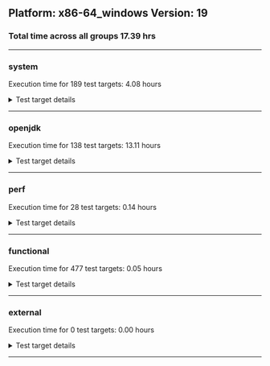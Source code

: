 ## Platform: x86-64_windows Version: 19 
### Total time across all groups 17.39 hrs 
---

###  system
 Execution time for  189  test targets:  4.08  hours
<details><summary>Test target details</summary>

| Test Target Name | Time |
| --- | --- |
| TestJlmRemoteThreadNoAuth_1 | 926379.00  ms|
| TestJlmRemoteThreadNoAuth_0 | 919909.00  ms|
| MiniMix_aot_5m_0 | 691741.00  ms|
| TestJlmRemoteMemoryNoAuth_0 | 675502.00  ms|
| TestJlmRemoteClassNoAuth_0 | 675452.00  ms|
| TestJlmRemoteClassNoAuth_1 | 673778.00  ms|
| TestJlmRemoteMemoryNoAuth_1 | 654980.00  ms|
| ConcurrentLoadTest_5m_1 | 352062.00  ms|
| ConcurrentLoadTest_5m_0 | 351837.00  ms|
| MiniMix_5m_0 | 344560.00  ms|
| MiniMix_5m_1 | 342243.00  ms|
| DBBLoadTest_5m_1 | 311465.00  ms|
| NioLoadTest_5m_1 | 311308.00  ms|
| NioLoadTest_5m_0 | 310891.00  ms|
| DBBLoadTest_5m_0 | 310829.00  ms|
| MauveMultiThrdLoad_5m_1 | 306870.00  ms|
| MauveMultiThrdLoad_5m_0 | 306859.00  ms|
| MauveSingleThrdLoad_HS_5m_0 | 305933.00  ms|
| MauveSingleThrdLoad_HS_5m_1 | 305887.00  ms|
| MauveSingleInvocLoad_HS_5m_1 | 305673.00  ms|
| MauveSingleInvocLoad_HS_5m_0 | 305396.00  ms|
| UtilLoadTest_5m_1 | 304501.00  ms|
| LambdaLoadTest_HS_5m_0 | 304438.00  ms|
| LambdaLoadTest_HS_5m_1 | 304362.00  ms|
| MathLoadTest_all_5m_0 | 304361.00  ms|
| ClassLoadingTest_5m_1 | 304336.00  ms|
| MathLoadTest_all_5m_1 | 304194.00  ms|
| LangLoadTest_5m_1 | 304192.00  ms|
| MathLoadTest_bigdecimal_5m_0 | 304192.00  ms|
| UtilLoadTest_5m_0 | 304183.00  ms|
| LangLoadTest_5m_0 | 304146.00  ms|
| ClassLoadingTest_5m_0 | 304129.00  ms|
| MathLoadTest_bigdecimal_5m_1 | 304088.00  ms|
| MathLoadTest_autosimd_5m_0 | 304066.00  ms|
| MathLoadTest_autosimd_5m_1 | 303989.00  ms|
| HCRLateAttachWorkload_previewEnabled_1 | 78206.00  ms|
| HCRLateAttachWorkload_previewEnabled_0 | 61046.00  ms|
| CLLoad_1 | 55470.00  ms|
| CLLoad_0 | 55314.00  ms|
| LockingLoadTest_0 | 37084.00  ms|
| LockingLoadTest_1 | 36526.00  ms|
| TestJlmLocal_0 | 29101.00  ms|
| TestJlmLocal_1 | 28858.00  ms|
| ParallelStreamsLoadTest_HS_1 | 24985.00  ms|
| ParallelStreamsLoadTest_HS_0 | 23695.00  ms|
| UpgModPath_JarImg_1 | 8256.00  ms|
| PatModImg_Adv_0 | 8182.00  ms|
| PatModImg_PlatMod_0 | 8175.00  ms|
| PatModImg_Adv_1 | 8173.00  ms|
| UpgModPath_Jar_1 | 7963.00  ms|
| UpgModPath_JarImg_0 | 7942.00  ms|
| PatModImg_PlatMod_1 | 7920.00  ms|
| PatModImg_AppMod_0 | 7919.00  ms|
| UpgModPath_Jar_0 | 7906.00  ms|
| PatModImg_Unex_1 | 7906.00  ms|
| PatModImg_Unex_0 | 7833.00  ms|
| PatModImg_AppMod_1 | 7776.00  ms|
| UpgModPath_ExpImg_1 | 7504.00  ms|
| UpgModPath_ExpImg_0 | 7360.00  ms|
| UpgModPath_Exp_1 | 7320.00  ms|
| UpgModPath_Exp_0 | 7249.00  ms|
| CLTestImg_0 | 7045.00  ms|
| CLTestImg_1 | 7009.00  ms|
| CpMpJlink_0 | 6925.00  ms|
| CpMpJlink_1 | 6589.00  ms|
| AutoMod_Impl2_0 | 4625.00  ms|
| AutoMod_Impl1_1 | 4604.00  ms|
| AutoMod_Impl1_0 | 4586.00  ms|
| AutoMod1_0 | 4576.00  ms|
| AutoMod_Impl3_0 | 4572.00  ms|
| AutoMod2_0 | 4567.00  ms|
| AutoMod2_1 | 4549.00  ms|
| AutoMod_Impl3_1 | 4545.00  ms|
| AutoMod1_1 | 4545.00  ms|
| PatMod_Adv_1 | 4526.00  ms|
| AutoMod_Impl2_1 | 4525.00  ms|
| PatMod_Adv_0 | 4469.00  ms|
| CpMpModJar_0 | 4419.00  ms|
| InternalAPIs_1 | 4369.00  ms|
| InternalAPIs_0 | 4362.00  ms|
| CpMpModJar_1 | 4358.00  ms|
| PatMod_AppMod_1 | 4242.00  ms|
| PatMod_PlatMod_0 | 4234.00  ms|
| PatMod_AppMod_0 | 4220.00  ms|
| PatMod_Unex_1 | 4198.00  ms|
| PatMod_PlatMod_1 | 4193.00  ms|
| PatMod_Unex_0 | 4181.00  ms|
| SLTest_0 | 3652.00  ms|
| SLTest_1 | 3637.00  ms|
| CpMpModJar2_0 | 3057.00  ms|
| CpMp2_1 | 3016.00  ms|
| CpMp3_0 | 3012.00  ms|
| CpMp3_1 | 2989.00  ms|
| CpMpModJar3_0 | 2946.00  ms|
| CpMp_CpMp_0 | 2935.00  ms|
| CpMpModJar3_1 | 2932.00  ms|
| CpMp_MP_0 | 2929.00  ms|
| CpMp_MP_1 | 2922.00  ms|
| CpMp2_0 | 2917.00  ms|
| CLTest_0 | 2915.00  ms|
| CpMpModJar2_1 | 2911.00  ms|
| CpMp_CpMp_1 | 2906.00  ms|
| CLTest_1 | 2874.00  ms|
| MachineInfo_0 | 1509.00  ms|
| JdiTest_0 | 389.00  ms|
| JdiTest_1 | 370.00  ms|
| JdiTest_2 | 357.00  ms|
| CLStressLayers_2 | 328.00  ms|
| CLStressLayers_0 | 326.00  ms|
| CLStressLayers_1 | 326.00  ms|
| CLStressCRI_2 | 323.00  ms|
| CLStressCRI_1 | 322.00  ms|
| CLStressCRI_0 | 319.00  ms|
| ExplMod_1 | 296.00  ms|
| ExplMod_2 | 296.00  ms|
| ExplMod_0 | 293.00  ms|
| OAuthTest_0 | 273.00  ms|
| UtilLoadTest_5m_2 | 226.00  ms|
| MauveMultiThrdLoad_5m_2 | 216.00  ms|
| HCRLateAttachWorkload_previewEnabled_2 | 214.00  ms|
| PatModImg_Adv_2 | 199.00  ms|
| ClassLoadingTest_5m_2 | 189.00  ms|
| CLLoad_2 | 189.00  ms|
| CpMp_CpMp_2 | 189.00  ms|
| CpMpJlink_2 | 187.00  ms|
| CLTest_2 | 186.00  ms|
| CpMp3_2 | 186.00  ms|
| CLTestImg_2 | 185.00  ms|
| Jlink_ReqMod_1 | 185.00  ms|
| CpMp2_2 | 185.00  ms|
| Jlink_GenOpt_2 | 185.00  ms|
| NioLoadTest_5m_2 | 184.00  ms|
| CpMp_MP_2 | 184.00  ms|
| CpMpModJar_2 | 183.00  ms|
| Jlink_AddMLimitM_2 | 183.00  ms|
| Jlink_ReqMod_2 | 183.00  ms|
| Jlink_GenOpt_1 | 183.00  ms|
| UpgModPath_JarImg_2 | 182.00  ms|
| UpgModPath_Jar_2 | 182.00  ms|
| Jlink_AddMLimitM_1 | 182.00  ms|
| PatModImg_Unex_2 | 181.00  ms|
| PatMod_Adv_2 | 181.00  ms|
| UpgModPath_Exp_2 | 181.00  ms|
| PatMod_PlatMod_2 | 181.00  ms|
| Jlink_ReqMod_0 | 180.00  ms|
| Jlink_GenOpt_0 | 180.00  ms|
| Jlink_AddMLimitM_0 | 179.00  ms|
| PatModImg_AppMod_2 | 179.00  ms|
| UpgModPath_ExpImg_2 | 178.00  ms|
| PatModImg_PlatMod_2 | 178.00  ms|
| PatMod_AppMod_2 | 177.00  ms|
| PatMod_Unex_2 | 176.00  ms|
| AutoMod_Impl3_2 | 175.00  ms|
| AutoMod_Impl2_2 | 174.00  ms|
| AutoMod2_2 | 174.00  ms|
| SLTest_2 | 173.00  ms|
| AutoMod_Impl1_2 | 172.00  ms|
| AutoMod1_2 | 169.00  ms|
| CpMpModJar3_2 | 168.00  ms|
| MauveSingleThrdLoad_HS_5m_2 | 167.00  ms|
| CpMpModJar2_2 | 167.00  ms|
| TestJlmRemoteThreadNoAuth_2 | 166.00  ms|
| InternalAPIs_2 | 163.00  ms|
| MauveSingleInvocLoad_HS_5m_2 | 163.00  ms|
| LangLoadTest_5m_2 | 162.00  ms|
| LockingLoadTest_2 | 159.00  ms|
| TestJlmRemoteMemoryAuth_2 | 159.00  ms|
| ConcurrentLoadTest_5m_2 | 152.00  ms|
| DBBLoadTest_5m_2 | 149.00  ms|
| TestJlmRemoteMemoryAuth_1 | 143.00  ms|
| MathLoadTest_bigdecimal_5m_2 | 141.00  ms|
| TestJlmRemoteClassAuth_0 | 141.00  ms|
| TestJlmRemoteMemoryAuth_0 | 138.00  ms|
| TestJlmRemoteThreadAuth_0 | 136.00  ms|
| TestJlmRemoteClassNoAuth_2 | 135.00  ms|
| TestJlmRemoteMemoryNoAuth_2 | 134.00  ms|
| TestJlmLocal_2 | 133.00  ms|
| MathLoadTest_autosimd_5m_2 | 132.00  ms|
| TestJlmRemoteNotifierProxyAuth_1 | 132.00  ms|
| TestJlmRemoteThreadAuth_2 | 131.00  ms|
| MiniMix_5m_2 | 130.00  ms|
| TestJlmRemoteClassAuth_2 | 130.00  ms|
| LambdaLoadTest_HS_5m_2 | 129.00  ms|
| TestJlmRemoteNotifierProxyAuth_0 | 129.00  ms|
| ParallelStreamsLoadTest_HS_2 | 129.00  ms|
| TestJlmRemoteThreadAuth_1 | 128.00  ms|
| TestJlmRemoteNotifierProxyAuth_2 | 128.00  ms|
| TestJlmRemoteClassAuth_1 | 125.00  ms|
| MathLoadTest_all_5m_2 | 112.00  ms|
</details>

---

###  openjdk
 Execution time for  138  test targets:  13.11  hours
<details><summary>Test target details</summary>

| Test Target Name | Time |
| --- | --- |
| jvm_compiler_0 | 6051126.00  ms|
| jvm_compiler_1 | 5226965.00  ms|
| jdk_security3_0 | 2843849.00  ms|
| jdk_security3_1 | 2771206.00  ms|
| jdk_net_1 | 2764718.00  ms|
| jdk_net_0 | 2687860.00  ms|
| jdk_tools_0 | 2320888.00  ms|
| jdk_lang_1 | 1475353.00  ms|
| jdk_lang_0 | 1362185.00  ms|
| jdk_util_1 | 1316855.00  ms|
| jdk_nio_1 | 1212877.00  ms|
| jdk_vector_1 | 1127011.00  ms|
| jdk_util_0 | 1103237.00  ms|
| jdk_tools_1 | 1073244.00  ms|
| jdk_nio_0 | 1064622.00  ms|
| jdk_jdi_1 | 727255.00  ms|
| jdk_jfr_1 | 710306.00  ms|
| jdk_jdi_0 | 667070.00  ms|
| jdk_jfr_0 | 627974.00  ms|
| jdk_jmx_1 | 538307.00  ms|
| jdk_beans_1 | 499622.00  ms|
| jdk_instrument_0 | 447664.00  ms|
| jdk_beans_0 | 444202.00  ms|
| jdk_vector_0 | 375015.00  ms|
| jdk_jmx_0 | 341293.00  ms|
| hotspot_custom_1 | 337987.00  ms|
| hotspot_custom_0 | 335685.00  ms|
| hotspot_serviceability_jvmti_1 | 334766.00  ms|
| hotspot_serviceability_jvmti_0 | 333697.00  ms|
| jdk_security4_0 | 318202.00  ms|
| jdk_security1_1 | 316168.00  ms|
| jdk_foreign_0 | 298541.00  ms|
| jdk_time_1 | 294854.00  ms|
| jdk_foreign_1 | 276899.00  ms|
| jdk_security4_1 | 259761.00  ms|
| jdk_security1_0 | 258998.00  ms|
| jdk_other_1 | 254255.00  ms|
| jdk_rmi_0 | 250496.00  ms|
| jdk_imageio_1 | 227903.00  ms|
| jdk_other_0 | 217587.00  ms|
| jdk_management_0 | 214030.00  ms|
| jdk_management_1 | 212998.00  ms|
| jdk_imageio_0 | 204460.00  ms|
| jdk_rmi_1 | 183394.00  ms|
| jdk_time_0 | 181403.00  ms|
| jdk_text_0 | 164794.00  ms|
| jdk_io_1 | 140811.00  ms|
| jdk_instrument_1 | 139942.00  ms|
| jdk_io_0 | 135100.00  ms|
| jdk_text_1 | 123798.00  ms|
| jdk_security2_1 | 120102.00  ms|
| jdk_math_1 | 108284.00  ms|
| jdk_math_0 | 108273.00  ms|
| jdk_security2_0 | 105158.00  ms|
| jdk_security_infra_0 | 87947.00  ms|
| jdk_build_0 | 75000.00  ms|
| jdk_custom_1 | 69782.00  ms|
| jdk_svc_sanity_0 | 55734.00  ms|
| jdk_svc_sanity_1 | 53632.00  ms|
| jdk11_tier1_buffer_0 | 53513.00  ms|
| jdk11_tier1_buffer_1 | 53136.00  ms|
| jdk_native_sanity_1 | 49886.00  ms|
| jdk_custom_0 | 42557.00  ms|
| jdk_build_1 | 37222.00  ms|
| jdk_security_infra_1 | 37154.00  ms|
| runtime_nestmate_1 | 31369.00  ms|
| runtime_nestmate_0 | 31286.00  ms|
| jdk_foreign_native_1 | 25087.00  ms|
| langtools_custom_1 | 24938.00  ms|
| jdk_lang_native_win_1 | 24523.00  ms|
| jdk11_tier1_iso8859_0 | 24327.00  ms|
| jdk_lang_native_win_0 | 24272.00  ms|
| jdk11_tier1_iso8859_1 | 24206.00  ms|
| jdk_foreign_native_0 | 22297.00  ms|
| jdk_lang_native_0 | 22119.00  ms|
| jdk_lang_native_1 | 21487.00  ms|
| jdk_native_sanity_0 | 21221.00  ms|
| jvm_native_sanity_0 | 16312.00  ms|
| jvm_native_sanity_1 | 15225.00  ms|
| langtools_custom_0 | 12469.00  ms|
| jdk_2d_1 | 577.00  ms|
| jdk_jfc_demo_1 | 546.00  ms|
| jdk_client_sanity_1 | 505.00  ms|
| jdk_jfr_2 | 493.00  ms|
| jdk_security_infra_2 | 392.00  ms|
| jdk_jdi_2 | 344.00  ms|
| jdk_instrument_2 | 330.00  ms|
| jdk_build_2 | 294.00  ms|
| jdk_time_2 | 282.00  ms|
| jdk_swing_0 | 240.00  ms|
| jdk_swing_2 | 234.00  ms|
| jdk_sound_1 | 232.00  ms|
| jdk_awt_2 | 227.00  ms|
| jdk_vector_2 | 200.00  ms|
| jdk_awt_0 | 174.00  ms|
| jdk_util_2 | 166.00  ms|
| jdk11_tier1_buffer_2 | 164.00  ms|
| jdk_math_2 | 160.00  ms|
| jdk_security3_2 | 159.00  ms|
| jdk_foreign_native_2 | 158.00  ms|
| jdk11_tier1_iso8859_2 | 155.00  ms|
| jdk_2d_0 | 154.00  ms|
| jdk_svc_sanity_2 | 153.00  ms|
| jdk_2d_2 | 150.00  ms|
| jdk_sound_0 | 147.00  ms|
| jdk_client_sanity_0 | 147.00  ms|
| jdk_client_sanity_2 | 147.00  ms|
| jdk_jfc_demo_2 | 147.00  ms|
| jdk_sound_2 | 145.00  ms|
| jdk_awt_1 | 145.00  ms|
| jdk_swing_1 | 144.00  ms|
| jdk_jfc_demo_0 | 143.00  ms|
| jdk_foreign_2 | 139.00  ms|
| jdk_security1_2 | 139.00  ms|
| jdk_lang_native_2 | 138.00  ms|
| jdk_lang_2 | 138.00  ms|
| jdk_lang_native_win_2 | 137.00  ms|
| jdk_management_2 | 136.00  ms|
| runtime_nestmate_2 | 133.00  ms|
| jdk_net_2 | 132.00  ms|
| jdk_other_2 | 131.00  ms|
| jdk_custom_2 | 130.00  ms|
| jvm_native_sanity_2 | 126.00  ms|
| hotspot_serviceability_jvmti_2 | 111.00  ms|
| hotspot_custom_2 | 109.00  ms|
| jdk_nio_2 | 91.00  ms|
| jdk_rmi_2 | 91.00  ms|
| jdk_imageio_2 | 91.00  ms|
| jdk_text_2 | 90.00  ms|
| jdk_beans_2 | 89.00  ms|
| jdk_security2_2 | 89.00  ms|
| langtools_custom_2 | 88.00  ms|
| jdk_jmx_2 | 87.00  ms|
| jvm_compiler_2 | 87.00  ms|
| jdk_security4_2 | 87.00  ms|
| jdk_io_2 | 86.00  ms|
| jdk_native_sanity_2 | 86.00  ms|
| jdk_tools_2 | 68.00  ms|
</details>

---

###  perf
 Execution time for  28  test targets:  0.14  hours
<details><summary>Test target details</summary>

| Test Target Name | Time |
| --- | --- |
| renaissance-fj-kmeans_0 | 117206.00  ms|
| renaissance-finagle-http_0 | 99344.00  ms|
| renaissance-philosophers_0 | 74039.00  ms|
| renaissance-mnemonics_0 | 73036.00  ms|
| renaissance-par-mnemonics_0 | 72819.00  ms|
| dacapo-avrora_0 | 20221.00  ms|
| renaissance-scala-kmeans_0 | 18184.00  ms|
| dacapo-h2_0 | 11179.00  ms|
| dacapo-jython_0 | 9801.00  ms|
| dacapo-pmd_0 | 4007.00  ms|
| dacapo-sunflow_0 | 3269.00  ms|
| dacapo-xalan_0 | 3023.00  ms|
| dacapo-luindex_0 | 2783.00  ms|
| dacapo-fop_0 | 2683.00  ms|
| renaissance-movie-lens_0 | 263.00  ms|
| dacapo-tomcat_0 | 261.00  ms|
| renaissance-finagle-chirper_0 | 256.00  ms|
| renaissance-future-genetic_0 | 255.00  ms|
| renaissance-dec-tree_0 | 255.00  ms|
| renaissance-naive-bayes_0 | 254.00  ms|
| dacapo-lusearch-fix_0 | 253.00  ms|
| renaissance-als_0 | 252.00  ms|
| renaissance-db-shootout_0 | 251.00  ms|
| renaissance-chi-square_0 | 251.00  ms|
| renaissance-akka-uct_0 | 251.00  ms|
| renaissance-gauss-mix_0 | 248.00  ms|
| renaissance-log-regression_0 | 245.00  ms|
| IdleMicrobenchmark_HS_0 | 148.00  ms|
</details>

---

###  functional
 Execution time for  477  test targets:  0.05  hours
<details><summary>Test target details</summary>

| Test Target Name | Time |
| --- | --- |
| MBCS_Tests_charsets_0 | 59702.00  ms|
| MBCS_Tests_urlclassloader_ja_windows_0 | 9488.00  ms|
| MBCS_Tests_urlclassloader_tw_windows_0 | 6469.00  ms|
| MBCS_Tests_urlclassloader_cn_windows_0 | 6442.00  ms|
| MBCS_Tests_codepoint_windows_0 | 5278.00  ms|
| MBCS_Tests_urlclassloader_ko_windows_0 | 5106.00  ms|
| SecurityTests_0 | 3246.00  ms|
| cmdLineTester_libpathTestRtfChild_0 | 2482.00  ms|
| MBCS_Tests_unicode_windows_0 | 2455.00  ms|
| MBCS_Tests_coin_ja_windows_0 | 2355.00  ms|
| MBCS_Tests_coin_tw_windows_0 | 2178.00  ms|
| MBCS_Tests_coin_ko_windows_0 | 2166.00  ms|
| MBCS_Tests_coin_cn_windows_0 | 2146.00  ms|
| MBCS_Tests_jdbc41_ja_windows_0 | 1896.00  ms|
| MBCS_Tests_jdbc41_ko_windows_0 | 1853.00  ms|
| MBCS_Tests_jdbc41_cn_windows_0 | 1808.00  ms|
| MBCS_Tests_jdbc41_tw_windows_0 | 1771.00  ms|
| testXXArgumentTesting_0 | 1175.00  ms|
| MBCS_Tests_IDN_ja_windows_0 | 1166.00  ms|
| MBCS_Tests_property_utf8_0 | 1163.00  ms|
| MBCS_Tests_language_tag_0 | 1143.00  ms|
| MBCS_Tests_datetime_0 | 1066.00  ms|
| IllegalAccessProtectedMethodTest_0 | 1032.00  ms|
| Jep334Tests_0 | 1022.00  ms|
| jsr292BootstrapTest_0 | 1014.00  ms|
| Jep360Tests_0 | 995.00  ms|
| cmdLineTester_getPid_0 | 986.00  ms|
| MBCS_Tests_datetime_formatter_0 | 985.00  ms|
| RegularClassAndInterfaceFinalFieldTests_0 | 946.00  ms|
| Jep384Tests_0 | 937.00  ms|
| Jep371Tests_0 | 921.00  ms|
| StringIndentTests_0 | 915.00  ms|
| MBCS_Tests_new_jp_era_0 | 817.00  ms|
| MBCS_Tests_jaxp14_ja_windows_0 | 778.00  ms|
| MBCS_Tests_jaxp14_ko_windows_0 | 753.00  ms|
| MBCS_Tests_IDN_ko_windows_0 | 720.00  ms|
| MBCS_Tests_jaxp14_cn_windows_0 | 715.00  ms|
| MBCS_Tests_IDN_cn_windows_0 | 713.00  ms|
| MBCS_Tests_locale_matching_ja_windows_0 | 704.00  ms|
| MBCS_Tests_jaxp14_tw_windows_0 | 704.00  ms|
| MBCS_Tests_locale_matching_tw_windows_0 | 692.00  ms|
| MBCS_Tests_locale_matching_ko_windows_0 | 671.00  ms|
| MBCS_Tests_locale_matching_cn_windows_0 | 668.00  ms|
| MBCS_Tests_file_cn_windows_0 | 646.00  ms|
| MBCS_Tests_file_tw_windows_0 | 620.00  ms|
| MBCS_Tests_StAX_tw_windows_0 | 607.00  ms|
| MBCS_Tests_StAX_ko_windows_0 | 602.00  ms|
| MBCS_Tests_file_ko_windows_0 | 591.00  ms|
| MBCS_Tests_StAX_cn_windows_0 | 590.00  ms|
| MBCS_Tests_file_ja_windows_0 | 584.00  ms|
| MBCS_Tests_StAX_ja_windows_0 | 583.00  ms|
| MBCS_Tests_IDN_tw_windows_0 | 582.00  ms|
| MBCS_Tests_formatter_ko_windows_0 | 465.00  ms|
| MBCS_Tests_formatter_tw_windows_0 | 454.00  ms|
| MBCS_Tests_pref_ja_windows_0 | 452.00  ms|
| MBCS_Tests_formatter_cn_windows_0 | 448.00  ms|
| MBCS_Tests_formatter_ja_windows_0 | 447.00  ms|
| MBCS_Tests_codepage_cn_windows_0 | 442.00  ms|
| MBCS_Tests_pref_ko_windows_0 | 439.00  ms|
| MBCS_Tests_pref_tw_windows_0 | 438.00  ms|
| MBCS_Tests_pref_cn_windows_0 | 432.00  ms|
| MBCS_Tests_codepage_ko_windows_0 | 415.00  ms|
| MBCS_Tests_codepage_tw_windows_0 | 411.00  ms|
| MBCS_Tests_regex_cn_windows_0 | 403.00  ms|
| MBCS_Tests_scanner_ja_windows_0 | 401.00  ms|
| MBCS_Tests_regex_ko_windows_0 | 399.00  ms|
| MBCS_Tests_nio_cn_windows_0 | 398.00  ms|
| MBCS_Tests_regex_ja_windows_0 | 397.00  ms|
| MBCS_Tests_nio_tw_windows_0 | 394.00  ms|
| MBCS_Tests_scanner_cn_windows_0 | 393.00  ms|
| MBCS_Tests_scanner_ko_windows_0 | 389.00  ms|
| MBCS_Tests_codepage_ja_windows_0 | 385.00  ms|
| MBCS_Tests_regex_tw_windows_0 | 384.00  ms|
| MBCS_Tests_scanner_tw_windows_0 | 383.00  ms|
| MBCS_Tests_jaxp14_windows_0 | 377.00  ms|
| MBCS_Tests_nio_ko_windows_0 | 374.00  ms|
| MBCS_Tests_nio_ja_windows_0 | 371.00  ms|
| MBCS_Tests_annotation_windows_0 | 365.00  ms|
| MBCS_Tests_switch_expressions_windows_0 | 364.00  ms|
| MBCS_Tests_pref_windows_0 | 363.00  ms|
| MBCS_Tests_i18n_windows_0 | 356.00  ms|
| MBCS_Tests_record_windows_0 | 353.00  ms|
| MBCS_Tests_nio_windows_0 | 351.00  ms|
| MBCS_Tests_formatter_windows_0 | 351.00  ms|
| MBCS_Tests_jdbc41_windows_0 | 348.00  ms|
| MBCS_Tests_file_windows_0 | 347.00  ms|
| MBCS_Tests_urlclassloader_windows_0 | 345.00  ms|
| MBCS_Tests_StAX_windows_0 | 344.00  ms|
| MBCS_Tests_env_windows_0 | 344.00  ms|
| MBCS_Tests_coin_windows_0 | 343.00  ms|
| MBCS_Tests_regex_windows_0 | 342.00  ms|
| MBCS_Tests_codepage_windows_0 | 342.00  ms|
| MBCS_Tests_sealed_classes_windows_0 | 341.00  ms|
| MBCS_Tests_Compiler_windows_0 | 339.00  ms|
| MBCS_Tests_pattern_matching_instanceof_windows_0 | 339.00  ms|
| MBCS_Tests_compact_number_format_windows_0 | 339.00  ms|
| MBCS_Tests_locale_matching_windows_0 | 338.00  ms|
| MBCS_Tests_scanner_windows_0 | 333.00  ms|
| MBCS_Tests_text_blocks_windows_0 | 331.00  ms|
| MBCS_Tests_IDN_windows_0 | 329.00  ms|
| Jep397Tests_testSubClassOfSealedSuperFromDifferentModule_0 | 198.00  ms|
| Jep397Tests_testSubClassOfSealedSuperFromDifferentPackageInSameUnamedModule_0 | 196.00  ms|
| Jep397Tests_testSubClassOfSealedSuperFromDifferentPackageInSameNamedModule_0 | 196.00  ms|
| SyntheticGCWorkload_TestCase_0 | 195.00  ms|
| Jep397Tests_0 | 195.00  ms|
| vmLifecyleTests_4 | 189.00  ms|
| vmLifecyleTests_1 | 188.00  ms|
| vmLifecyleTests_3 | 187.00  ms|
| vmLifecyleTests_5 | 185.00  ms|
| vmLifecyleTests_2 | 183.00  ms|
| vmLifecyleTests_0 | 180.00  ms|
| cmdLineTester_classesdbgddrext_zos_0 | 113.00  ms|
| testExample_0 | 113.00  ms|
| MBCS_Tests_annotation_KO_KR_aix_0 | 111.00  ms|
| MBCS_Tests_pref_Ja_JP_aix_0 | 111.00  ms|
| MBCS_Tests_codepage_ko_KR_linux_0 | 108.00  ms|
| MBCS_Tests_annotation_JA_JP_aix_0 | 107.00  ms|
| MBCS_Tests_env_ja_JP_linux_0 | 101.00  ms|
| MBCS_Tests_env_ko_KR_linux_0 | 97.00  ms|
| MBCS_Tests_pref_zh_CN_aix_0 | 95.00  ms|
| MBCS_Tests_compact_number_format_JA_JP_aix_0 | 95.00  ms|
| MBCS_Tests_pref_JA_JP_aix_0 | 94.00  ms|
| MBCS_Tests_i18n_ZH_CN_aix_0 | 93.00  ms|
| MBCS_Tests_env_ko_KR_aix_0 | 93.00  ms|
| MBCS_Tests_locale_matching_ko_KR_linux_0 | 93.00  ms|
| MBCS_Tests_urlclassloader_Zh_CN_aix_0 | 92.00  ms|
| MBCS_Tests_annotation_ja_JP_aix_0 | 92.00  ms|
| MBCS_Tests_env_KO_KR_aix_0 | 92.00  ms|
| MBCS_Tests_codepage_ja_JP_linux_0 | 92.00  ms|
| MBCS_Tests_switch_expressions_ja_JP_linux_0 | 91.00  ms|
| MBCS_Tests_jdbc41_ja_JP_aix_0 | 91.00  ms|
| MBCS_Tests_scanner_ko_KR_aix_0 | 91.00  ms|
| MBCS_Tests_IDN_ZH_CN_aix_0 | 91.00  ms|
| MBCS_Tests_annotation_zh_CN_linux_0 | 91.00  ms|
| MBCS_Tests_text_blocks_zh_TW_linux_0 | 90.00  ms|
| MBCS_Tests_switch_expressions_Zh_CN_aix_0 | 90.00  ms|
| MBCS_Tests_annotation_ko_KR_linux_0 | 90.00  ms|
| MBCS_Tests_scanner_zh_TW_linux_0 | 90.00  ms|
| MBCS_Tests_scanner_zh_CN_aix_0 | 90.00  ms|
| MBCS_Tests_pref_KO_KR_aix_0 | 90.00  ms|
| MBCS_Tests_coin_Ja_JP_aix_0 | 90.00  ms|
| MBCS_Tests_file_zh_TW_linux_0 | 89.00  ms|
| MBCS_Tests_formatter_Ja_JP_aix_0 | 89.00  ms|
| MBCS_Tests_pref_ja_JP_aix_0 | 89.00  ms|
| MBCS_Tests_formatter_ko_KR_aix_0 | 89.00  ms|
| MBCS_Tests_text_blocks_ZH_CN_aix_0 | 89.00  ms|
| MBCS_Tests_locale_matching_zh_CN_aix_0 | 88.00  ms|
| MBCS_Tests_IDN_Zh_TW_aix_0 | 88.00  ms|
| MBCS_Tests_annotation_Ja_JP_aix_0 | 88.00  ms|
| MBCS_Tests_switch_expressions_zh_CN_linux_0 | 88.00  ms|
| MBCS_Tests_formatter_KO_KR_aix_0 | 88.00  ms|
| MBCS_Tests_pref_zh_TW_linux_0 | 88.00  ms|
| MBCS_Tests_annotation_ko_KR_aix_0 | 87.00  ms|
| MBCS_Tests_text_blocks_Ja_JP_aix_0 | 87.00  ms|
| MBCS_Tests_i18n_ZH_TW_aix_0 | 87.00  ms|
| MBCS_Tests_urlclassloader_zh_TW_aix_0 | 87.00  ms|
| MBCS_Tests_file_ja_JP_linux_0 | 87.00  ms|
| MBCS_Tests_formatter_ZH_TW_aix_0 | 87.00  ms|
| MBCS_Tests_regex_JA_JP_aix_0 | 87.00  ms|
| MBCS_Tests_regex_ko_KR_aix_0 | 87.00  ms|
| MBCS_Tests_coin_ja_JP_linux_0 | 87.00  ms|
| MBCS_Tests_regex_ko_KR_linux_0 | 87.00  ms|
| MBCS_Tests_jdbc41_zh_TW_aix_0 | 87.00  ms|
| MBCS_Tests_sealed_classes_ja_JP_aix_0 | 87.00  ms|
| MBCS_Tests_jdbc41_Zh_CN_aix_0 | 86.00  ms|
| MBCS_Tests_scanner_zh_CN_linux_0 | 86.00  ms|
| MBCS_Tests_text_blocks_ZH_TW_aix_0 | 86.00  ms|
| MBCS_Tests_jdbc41_ko_KR_aix_0 | 86.00  ms|
| MBCS_Tests_i18n_ja_JP_aix_0 | 86.00  ms|
| MBCS_Tests_pref_zh_TW_aix_0 | 86.00  ms|
| MBCS_Tests_env_Ja_JP_aix_0 | 86.00  ms|
| MBCS_Tests_IDN_zh_TW_linux_0 | 86.00  ms|
| MBCS_Tests_file_zh_CN.aix_0 | 86.00  ms|
| MBCS_Tests_record_zh_CN_aix_0 | 86.00  ms|
| MBCS_Tests_record_ko_KR_aix_0 | 86.00  ms|
| MBCS_Tests_pattern_matching_instanceof_ja_JP_aix_0 | 86.00  ms|
| MBCS_Tests_text_blocks_ko_KR_linux_0 | 86.00  ms|
| MBCS_Tests_record_zh_CN_linux_0 | 86.00  ms|
| MBCS_Tests_annotation_ZH_CN_aix_0 | 86.00  ms|
| MBCS_Tests_annotation_zh_TW_aix_0 | 86.00  ms|
| MBCS_Tests_coin_JA_JP_aix_0 | 86.00  ms|
| MBCS_Tests_i18n_zh_CN_linux_0 | 86.00  ms|
| MBCS_Tests_codepage_KO_KR_aix_0 | 86.00  ms|
| MBCS_Tests_switch_expressions_Ja_JP_aix_0 | 85.00  ms|
| MBCS_Tests_Compiler_KO_KR_aix_0 | 85.00  ms|
| MBCS_Tests_compact_number_format_zh_CN_linux_0 | 85.00  ms|
| MBCS_Tests_codepage_zh_TW_linux_0 | 85.00  ms|
| MBCS_Tests_StAX_Zh_CN_aix_0 | 85.00  ms|
| MBCS_Tests_pref_Zh_CN_aix_0 | 85.00  ms|
| MBCS_Tests_nio_ja_JP_linux_0 | 85.00  ms|
| MBCS_Tests_switch_expressions_ko_KR_aix_0 | 85.00  ms|
| MBCS_Tests_record_ZH_TW_aix_0 | 85.00  ms|
| MBCS_Tests_i18n_Zh_TW_aix_0 | 85.00  ms|
| MBCS_Tests_nio_Zh_TW_aix_0 | 85.00  ms|
| MBCS_Tests_record_ko_KR_linux_0 | 85.00  ms|
| MBCS_Tests_formatter_ja_JP_linux_0 | 85.00  ms|
| MBCS_Tests_codepage_JA_JP_aix_0 | 85.00  ms|
| MBCS_Tests_coin_ja_JP_aix_0 | 85.00  ms|
| MBCS_Tests_jdbc41_zh_CN_aix_0 | 85.00  ms|
| MBCS_Tests_Compiler_ja_JP_aix_0 | 85.00  ms|
| MBCS_Tests_scanner_ko_KR_linux_0 | 85.00  ms|
| MBCS_Tests_StAX_ja_JP_aix_0 | 85.00  ms|
| MBCS_Tests_compact_number_format_zh_TW_aix_0 | 85.00  ms|
| MBCS_Tests_scanner_zh_TW_aix_0 | 85.00  ms|
| MBCS_Tests_jaxp14_zh_CN_aix_0 | 84.00  ms|
| MBCS_Tests_coin_zh_TW_linux_0 | 84.00  ms|
| MBCS_Tests_StAX_Zh_TW_aix_0 | 84.00  ms|
| MBCS_Tests_record_JA_JP_aix_0 | 84.00  ms|
| MBCS_Tests_nio_zh_CN_aix_0 | 84.00  ms|
| MBCS_Tests_nio_zh_CN_linux_0 | 84.00  ms|
| MBCS_Tests_coin_zh_CN_linux_0 | 84.00  ms|
| MBCS_Tests_i18n_ko_KR_aix_0 | 84.00  ms|
| MBCS_Tests_IDN_Ja_JP_aix_0 | 84.00  ms|
| MBCS_Tests_pref_Zh_TW_aix_0 | 84.00  ms|
| MBCS_Tests_file_ZH_TW.aix_0 | 84.00  ms|
| MBCS_Tests_formatter_ZH_CN_aix_0 | 84.00  ms|
| MBCS_Tests_StAX_KO_KR_aix_0 | 84.00  ms|
| MBCS_Tests_scanner_Ja_JP_aix_0 | 84.00  ms|
| MBCS_Tests_StAX_ko_KR_aix_0 | 84.00  ms|
| MBCS_Tests_StAX_zh_CN_linux_0 | 84.00  ms|
| MBCS_Tests_regex_ZH_TW_aix_0 | 84.00  ms|
| MBCS_Tests_locale_matching_Ja_JP_aix_0 | 84.00  ms|
| MBCS_Tests_sealed_classes_ZH_CN_aix_0 | 84.00  ms|
| MBCS_Tests_jaxp14_zh_CN_linux_0 | 84.00  ms|
| MBCS_Tests_scanner_KO_KR_aix_0 | 84.00  ms|
| MBCS_Tests_Compiler_ja_JP_linux_0 | 84.00  ms|
| MBCS_Tests_formatter_JA_JP_aix_0 | 84.00  ms|
| MBCS_Tests_text_blocks_zh_TW_aix_0 | 84.00  ms|
| MBCS_Tests_nio_ja_JP_aix_0 | 84.00  ms|
| MBCS_Tests_pattern_matching_instanceof_JA_JP_aix_0 | 84.00  ms|
| MBCS_Tests_compact_number_format_ja_JP_aix_0 | 84.00  ms|
| MBCS_Tests_sealed_classes_zh_TW_linux_0 | 84.00  ms|
| MBCS_Tests_compact_number_format_ZH_TW_aix_0 | 84.00  ms|
| MBCS_Tests_formatter_zh_CN_linux_0 | 84.00  ms|
| MBCS_Tests_sealed_classes_ko_KR_linux_0 | 84.00  ms|
| MBCS_Tests_IDN_ko_KR_linux_0 | 84.00  ms|
| MBCS_Tests_StAX_Ja_JP_aix_0 | 83.00  ms|
| MBCS_Tests_formatter_ja_JP_aix_0 | 83.00  ms|
| MBCS_Tests_coin_ko_KR_aix_0 | 83.00  ms|
| MBCS_Tests_nio_zh_TW_aix_0 | 83.00  ms|
| MBCS_Tests_env_zh_TW_aix_0 | 83.00  ms|
| MBCS_Tests_file_KO_KR.aix_0 | 83.00  ms|
| MBCS_Tests_compact_number_format_Ja_JP_aix_0 | 83.00  ms|
| MBCS_Tests_jaxp14_ko_KR_aix_0 | 83.00  ms|
| MBCS_Tests_urlclassloader_ko_KR_aix_0 | 83.00  ms|
| MBCS_Tests_compact_number_format_ko_KR_linux_0 | 83.00  ms|
| MBCS_Tests_text_blocks_ko_KR_aix_0 | 83.00  ms|
| MBCS_Tests_urlclassloader_ja_JP_aix_0 | 83.00  ms|
| MBCS_Tests_file_JA_JP.aix_0 | 83.00  ms|
| MBCS_Tests_i18n_zh_CN_aix_0 | 83.00  ms|
| MBCS_Tests_compact_number_format_Zh_CN_aix_0 | 83.00  ms|
| MBCS_Tests_env_Zh_CN_aix_0 | 83.00  ms|
| MBCS_Tests_regex_Zh_TW_aix_0 | 83.00  ms|
| MBCS_Tests_IDN_Zh_CN_aix_0 | 83.00  ms|
| MBCS_Tests_record_ja_JP_linux_0 | 83.00  ms|
| MBCS_Tests_Compiler_ko_KR_linux_0 | 83.00  ms|
| MBCS_Tests_record_ZH_CN_aix_0 | 83.00  ms|
| MBCS_Tests_i18n_KO_KR_aix_0 | 83.00  ms|
| MBCS_Tests_nio_ko_KR_linux_0 | 83.00  ms|
| MBCS_Tests_pref_zh_CN_linux_0 | 83.00  ms|
| MBCS_Tests_regex_Zh_CN_aix_0 | 83.00  ms|
| MBCS_Tests_Compiler_Ja_JP_aix_0 | 83.00  ms|
| MBCS_Tests_sealed_classes_zh_TW_aix_0 | 83.00  ms|
| MBCS_Tests_formatter_zh_TW_aix_0 | 83.00  ms|
| MBCS_Tests_env_ZH_CN_aix_0 | 83.00  ms|
| MBCS_Tests_IDN_zh_TW_aix_0 | 83.00  ms|
| MBCS_Tests_regex_ja_JP_aix_0 | 83.00  ms|
| MBCS_Tests_regex_ZH_CN_aix_0 | 83.00  ms|
| MBCS_Tests_codepoint_aix_0 | 83.00  ms|
| MBCS_Tests_nio_JA_JP_aix_0 | 82.00  ms|
| MBCS_Tests_jaxp14_Zh_TW_aix_0 | 82.00  ms|
| MBCS_Tests_jdbc41_KO_KR_aix_0 | 82.00  ms|
| MBCS_Tests_formatter_ko_KR_linux_0 | 82.00  ms|
| MBCS_Tests_nio_Zh_CN_aix_0 | 82.00  ms|
| MBCS_Tests_urlclassloader_JA_JP_aix_0 | 82.00  ms|
| MBCS_Tests_scanner_JA_JP_aix_0 | 82.00  ms|
| MBCS_Tests_pattern_matching_instanceof_zh_CN_aix_0 | 82.00  ms|
| MBCS_Tests_record_ja_JP_aix_0 | 82.00  ms|
| MBCS_Tests_annotation_Zh_CN_aix_0 | 82.00  ms|
| MBCS_Tests_IDN_ja_JP_linux_0 | 82.00  ms|
| MBCS_Tests_formatter_zh_CN_aix_0 | 82.00  ms|
| MBCS_Tests_codepage_ZH_TW_aix_0 | 82.00  ms|
| MBCS_Tests_scanner_ja_JP_aix_0 | 82.00  ms|
| MBCS_Tests_text_blocks_Zh_TW_aix_0 | 82.00  ms|
| MBCS_Tests_urlclassloader_ja_JP_linux_0 | 82.00  ms|
| MBCS_Tests_record_zh_TW_aix_0 | 82.00  ms|
| MBCS_Tests_pattern_matching_instanceof_ja_JP_linux_0 | 82.00  ms|
| MBCS_Tests_Compiler_Zh_CN_aix_0 | 82.00  ms|
| MBCS_Tests_i18n_Zh_CN_aix_0 | 82.00  ms|
| MBCS_Tests_pattern_matching_instanceof_zh_TW_aix_0 | 82.00  ms|
| MBCS_Tests_coin_zh_TW_aix_0 | 82.00  ms|
| MBCS_Tests_pref_ZH_TW_aix_0 | 82.00  ms|
| MBCS_Tests_jdbc41_ZH_CN_aix_0 | 82.00  ms|
| MBCS_Tests_env_zh_CN_linux_0 | 82.00  ms|
| MBCS_Tests_coin_ZH_TW_aix_0 | 82.00  ms|
| MBCS_Tests_switch_expressions_zh_TW_aix_0 | 82.00  ms|
| MBCS_Tests_urlclassloader_ko_KR_linux_0 | 82.00  ms|
| MBCS_Tests_urlclassloader_KO_KR_aix_0 | 82.00  ms|
| MBCS_Tests_i18n_JA_JP_aix_0 | 82.00  ms|
| MBCS_Tests_pattern_matching_instanceof_Zh_CN_aix_0 | 82.00  ms|
| MBCS_Tests_scanner_ZH_CN_aix_0 | 82.00  ms|
| MBCS_Tests_i18n_ko_KR_linux_0 | 82.00  ms|
| MBCS_Tests_codepage_Ja_JP_aix_0 | 82.00  ms|
| MBCS_Tests_i18n_zh_TW_aix_0 | 82.00  ms|
| MBCS_Tests_sealed_classes_ZH_TW_aix_0 | 82.00  ms|
| MBCS_Tests_IDN_JA_JP_aix_0 | 82.00  ms|
| MBCS_Tests_text_blocks_Zh_CN_aix_0 | 82.00  ms|
| MBCS_Tests_regex_zh_TW_aix_0 | 82.00  ms|
| MBCS_Tests_jaxp14_ja_JP_aix_0 | 82.00  ms|
| MBCS_Tests_file_Ja_JP.aix_0 | 82.00  ms|
| MBCS_Tests_nio_ko_KR_aix_0 | 82.00  ms|
| MBCS_Tests_regex_zh_TW_linux_0 | 82.00  ms|
| MBCS_Tests_nio_Ja_JP_aix_0 | 82.00  ms|
| MBCS_Tests_regex_Ja_JP_aix_0 | 82.00  ms|
| MBCS_Tests_file_ko_KR_linux_0 | 82.00  ms|
| MBCS_Tests_jdbc41_ZH_TW_aix_0 | 82.00  ms|
| MBCS_Tests_jdbc41_Ja_JP_aix_0 | 82.00  ms|
| MBCS_Tests_codepoint_linux_0 | 82.00  ms|
| MBCS_Tests_pref_ja_JP_linux_0 | 82.00  ms|
| MBCS_Tests_Compiler_zh_TW_aix_0 | 82.00  ms|
| MBCS_Tests_pattern_matching_instanceof_Ja_JP_aix_0 | 82.00  ms|
| MBCS_Tests_jaxp14_Ja_JP_aix_0 | 82.00  ms|
| MBCS_Tests_file_Zh_CN.aix_0 | 81.00  ms|
| MBCS_Tests_compact_number_format_ja_JP_linux_0 | 81.00  ms|
| MBCS_Tests_text_blocks_JA_JP_aix_0 | 81.00  ms|
| MBCS_Tests_pattern_matching_instanceof_ZH_TW_aix_0 | 81.00  ms|
| MBCS_Tests_scanner_Zh_TW_aix_0 | 81.00  ms|
| MBCS_Tests_regex_zh_CN_linux_0 | 81.00  ms|
| MBCS_Tests_locale_matching_zh_CN_linux_0 | 81.00  ms|
| MBCS_Tests_Compiler_ZH_TW_aix_0 | 81.00  ms|
| MBCS_Tests_coin_KO_KR_aix_0 | 81.00  ms|
| MBCS_Tests_StAX_zh_CN_aix_0 | 81.00  ms|
| MBCS_Tests_urlclassloader_ZH_TW_aix_0 | 81.00  ms|
| MBCS_Tests_jdbc41_Zh_TW_aix_0 | 81.00  ms|
| MBCS_Tests_record_Zh_CN_aix_0 | 81.00  ms|
| MBCS_Tests_switch_expressions_JA_JP_aix_0 | 81.00  ms|
| MBCS_Tests_Compiler_zh_TW_linux_0 | 81.00  ms|
| MBCS_Tests_Compiler_JA_JP_aix_0 | 81.00  ms|
| MBCS_Tests_annotation_zh_TW_linux_0 | 81.00  ms|
| MBCS_Tests_pattern_matching_instanceof_Zh_TW_aix_0 | 81.00  ms|
| MBCS_Tests_pattern_matching_instanceof_KO_KR_aix_0 | 81.00  ms|
| MBCS_Tests_IDN_KO_KR_aix_0 | 81.00  ms|
| MBCS_Tests_IDN_zh_CN_linux_0 | 81.00  ms|
| MBCS_Tests_IDN_ZH_TW_aix_0 | 81.00  ms|
| MBCS_Tests_annotation_zh_CN_aix_0 | 81.00  ms|
| MBCS_Tests_codepage_zh_CN_linux_0 | 81.00  ms|
| MBCS_Tests_regex_ja_JP_linux_0 | 81.00  ms|
| MBCS_Tests_Compiler_ko_KR_aix_0 | 81.00  ms|
| MBCS_Tests_nio_ZH_CN_aix_0 | 81.00  ms|
| MBCS_Tests_formatter_zh_TW_linux_0 | 81.00  ms|
| MBCS_Tests_scanner_ZH_TW_aix_0 | 81.00  ms|
| MBCS_Tests_sealed_classes_Zh_CN_aix_0 | 81.00  ms|
| MBCS_Tests_compact_number_format_KO_KR_aix_0 | 81.00  ms|
| MBCS_Tests_annotation_ZH_TW_aix_0 | 81.00  ms|
| MBCS_Tests_urlclassloader_Zh_TW_aix_0 | 81.00  ms|
| MBCS_Tests_regex_zh_CN_aix_0 | 81.00  ms|
| MBCS_Tests_locale_matching_ko_KR_aix_0 | 81.00  ms|
| MBCS_Tests_Compiler_ZH_CN_aix_0 | 81.00  ms|
| MBCS_Tests_Compiler_zh_CN_aix_0 | 81.00  ms|
| MBCS_Tests_pref_ko_KR_linux_0 | 81.00  ms|
| MBCS_Tests_nio_ZH_TW_aix_0 | 81.00  ms|
| MBCS_Tests_StAX_ja_JP_linux_0 | 81.00  ms|
| MBCS_Tests_regex_KO_KR_aix_0 | 81.00  ms|
| MBCS_Tests_jdbc41_zh_CN_linux_0 | 81.00  ms|
| MBCS_Tests_switch_expressions_ko_KR_linux_0 | 81.00  ms|
| MBCS_Tests_file_ZH_CN.aix_0 | 81.00  ms|
| MBCS_Tests_codepage_Zh_CN_aix_0 | 81.00  ms|
| MBCS_Tests_env_ja_JP_aix_0 | 81.00  ms|
| MBCS_Tests_jaxp14_Zh_CN_aix_0 | 81.00  ms|
| MBCS_Tests_sealed_classes_JA_JP_aix_0 | 81.00  ms|
| MBCS_Tests_IDN_ko_KR_aix_0 | 81.00  ms|
| MBCS_Tests_jaxp14_JA_JP_aix_0 | 81.00  ms|
| MBCS_Tests_pref_ko_KR_aix_0 | 81.00  ms|
| MBCS_Tests_nio_KO_KR_aix_0 | 81.00  ms|
| MBCS_Tests_text_blocks_ja_JP_linux_0 | 81.00  ms|
| MBCS_Tests_IDN_ja_JP_aix_0 | 81.00  ms|
| MBCS_Tests_codepage_ZH_CN_aix_0 | 80.00  ms|
| MBCS_Tests_pattern_matching_instanceof_ZH_CN_aix_0 | 80.00  ms|
| MBCS_Tests_record_KO_KR_aix_0 | 80.00  ms|
| MBCS_Tests_compact_number_format_ZH_CN_aix_0 | 80.00  ms|
| MBCS_Tests_record_Ja_JP_aix_0 | 80.00  ms|
| MBCS_Tests_compact_number_format_Zh_TW_aix_0 | 80.00  ms|
| MBCS_Tests_record_Zh_TW_aix_0 | 80.00  ms|
| MBCS_Tests_file_zh_CN_linux_0 | 80.00  ms|
| MBCS_Tests_switch_expressions_Zh_TW_aix_0 | 80.00  ms|
| MBCS_Tests_Compiler_zh_CN_linux_0 | 80.00  ms|
| MBCS_Tests_jaxp14_ja_JP_linux_0 | 80.00  ms|
| MBCS_Tests_switch_expressions_ZH_CN_aix_0 | 80.00  ms|
| MBCS_Tests_compact_number_format_zh_CN_aix_0 | 80.00  ms|
| MBCS_Tests_pattern_matching_instanceof_zh_TW_linux_0 | 80.00  ms|
| MBCS_Tests_text_blocks_KO_KR_aix_0 | 80.00  ms|
| MBCS_Tests_StAX_JA_JP_aix_0 | 80.00  ms|
| MBCS_Tests_coin_Zh_CN_aix_0 | 80.00  ms|
| MBCS_Tests_locale_matching_ja_JP_linux_0 | 80.00  ms|
| MBCS_Tests_urlclassloader_zh_TW_linux_0 | 80.00  ms|
| MBCS_Tests_locale_matching_zh_TW_aix_0 | 80.00  ms|
| MBCS_Tests_sealed_classes_ko_KR_aix_0 | 80.00  ms|
| MBCS_Tests_env_ZH_TW_aix_0 | 80.00  ms|
| MBCS_Tests_sealed_classes_Zh_TW_aix_0 | 80.00  ms|
| MBCS_Tests_IDN_zh_CN_aix_0 | 80.00  ms|
| MBCS_Tests_sealed_classes_zh_CN_aix_0 | 80.00  ms|
| MBCS_Tests_formatter_Zh_TW_aix_0 | 80.00  ms|
| MBCS_Tests_pref_ZH_CN_aix_0 | 80.00  ms|
| MBCS_Tests_text_blocks_zh_CN_linux_0 | 80.00  ms|
| MBCS_Tests_i18n_zh_TW_linux_0 | 80.00  ms|
| MBCS_Tests_pattern_matching_instanceof_ko_KR_aix_0 | 80.00  ms|
| MBCS_Tests_codepage_Zh_TW_aix_0 | 80.00  ms|
| MBCS_Tests_record_zh_TW_linux_0 | 80.00  ms|
| MBCS_Tests_scanner_Zh_CN_aix_0 | 80.00  ms|
| MBCS_Tests_switch_expressions_KO_KR_aix_0 | 79.00  ms|
| MBCS_Tests_codepage_zh_CN_aix_0 | 79.00  ms|
| MBCS_Tests_locale_matching_JA_JP_aix_0 | 79.00  ms|
| MBCS_Tests_file_zh_TW.aix_0 | 79.00  ms|
| MBCS_Tests_compact_number_format_zh_TW_linux_0 | 79.00  ms|
| MBCS_Tests_env_zh_CN_aix_0 | 79.00  ms|
| MBCS_Tests_i18n_Ja_JP_aix_0 | 79.00  ms|
| MBCS_Tests_urlclassloader_zh_CN_linux_0 | 79.00  ms|
| MBCS_Tests_coin_ko_KR_linux_0 | 79.00  ms|
| MBCS_Tests_coin_zh_CN_aix_0 | 79.00  ms|
| MBCS_Tests_locale_matching_Zh_TW_aix_0 | 79.00  ms|
| MBCS_Tests_switch_expressions_zh_TW_linux_0 | 79.00  ms|
| MBCS_Tests_locale_matching_ZH_CN_aix_0 | 79.00  ms|
| MBCS_Tests_text_blocks_ja_JP_aix_0 | 79.00  ms|
| MBCS_Tests_jaxp14_zh_TW_linux_0 | 79.00  ms|
| MBCS_Tests_switch_expressions_ja_JP_aix_0 | 79.00  ms|
| MBCS_Tests_text_blocks_zh_CN_aix_0 | 79.00  ms|
| MBCS_Tests_locale_matching_zh_TW_linux_0 | 79.00  ms|
| MBCS_Tests_file_ja_JP.aix_0 | 79.00  ms|
| MBCS_Tests_sealed_classes_Ja_JP_aix_0 | 79.00  ms|
| MBCS_Tests_env_Zh_TW_aix_0 | 79.00  ms|
| MBCS_Tests_jdbc41_zh_TW_linux_0 | 79.00  ms|
| MBCS_Tests_pattern_matching_instanceof_ko_KR_linux_0 | 79.00  ms|
| MBCS_Tests_sealed_classes_ja_JP_linux_0 | 79.00  ms|
| MBCS_Tests_StAX_zh_TW_linux_0 | 79.00  ms|
| MBCS_Tests_locale_matching_ja_JP_aix_0 | 79.00  ms|
| MBCS_Tests_annotation_Zh_TW_aix_0 | 79.00  ms|
| MBCS_Tests_i18n_ja_JP_linux_0 | 79.00  ms|
| MBCS_Tests_formatter_Zh_CN_aix_0 | 79.00  ms|
| MBCS_Tests_annotation_ja_JP_linux_0 | 79.00  ms|
| MBCS_Tests_StAX_ZH_CN_aix_0 | 79.00  ms|
| MBCS_Tests_sealed_classes_KO_KR_aix_0 | 78.00  ms|
| MBCS_Tests_codepage_ja_JP_aix_0 | 78.00  ms|
| MBCS_Tests_sealed_classes_zh_CN_linux_0 | 78.00  ms|
| MBCS_Tests_jdbc41_ja_JP_linux_0 | 78.00  ms|
| MBCS_Tests_jdbc41_ko_KR_linux_0 | 78.00  ms|
| MBCS_Tests_urlclassloader_zh_CN_aix_0 | 78.00  ms|
| MBCS_Tests_codepage_ko_KR_aix_0 | 78.00  ms|
| MBCS_Tests_file_ko_KR.aix_0 | 78.00  ms|
| MBCS_Tests_unicode_aix_0 | 78.00  ms|
| MBCS_Tests_urlclassloader_Ja_JP_aix_0 | 78.00  ms|
| MBCS_Tests_codepage_zh_TW_aix_0 | 78.00  ms|
| MBCS_Tests_urlclassloader_ZH_CN_aix_0 | 78.00  ms|
| MBCS_Tests_compact_number_format_ko_KR_aix_0 | 78.00  ms|
| MBCS_Tests_jaxp14_zh_TW_aix_0 | 78.00  ms|
| MBCS_Tests_scanner_ja_JP_linux_0 | 78.00  ms|
| MBCS_Tests_locale_matching_ZH_TW_aix_0 | 78.00  ms|
| MBCS_Tests_StAX_ko_KR_linux_0 | 78.00  ms|
| MBCS_Tests_switch_expressions_zh_CN_aix_0 | 78.00  ms|
| MBCS_Tests_unicode_linux_0 | 78.00  ms|
| MBCS_Tests_Compiler_Zh_TW_aix_0 | 77.00  ms|
| MBCS_Tests_env_JA_JP_aix_0 | 77.00  ms|
| MBCS_Tests_switch_expressions_ZH_TW_aix_0 | 77.00  ms|
| MBCS_Tests_coin_ZH_CN_aix_0 | 77.00  ms|
| MBCS_Tests_nio_zh_TW_linux_0 | 77.00  ms|
| MBCS_Tests_StAX_ZH_TW_aix_0 | 77.00  ms|
| MBCS_Tests_file_Zh_TW.aix_0 | 77.00  ms|
| MBCS_Tests_locale_matching_Zh_CN_aix_0 | 77.00  ms|
| MBCS_Tests_StAX_zh_TW_aix_0 | 77.00  ms|
| MBCS_Tests_jaxp14_ko_KR_linux_0 | 77.00  ms|
| MBCS_Tests_locale_matching_KO_KR_aix_0 | 77.00  ms|
| MBCS_Tests_coin_Zh_TW_aix_0 | 77.00  ms|
| MBCS_Tests_jdbc41_JA_JP_aix_0 | 77.00  ms|
| MBCS_Tests_pattern_matching_instanceof_zh_CN_linux_0 | 76.00  ms|
| MBCS_Tests_jaxp14_KO_KR_aix_0 | 76.00  ms|
| MBCS_Tests_jaxp14_ZH_CN_aix_0 | 76.00  ms|
| MBCS_Tests_jaxp14_ZH_TW_aix_0 | 76.00  ms|
| MBCS_Tests_env_zh_TW_linux_0 | 76.00  ms|
</details>

---

###  external
 Execution time for  0  test targets:  0.00  hours
<details><summary>Test target details</summary>

| Test Target Name | Time |
| --- | --- |
</details>

---
